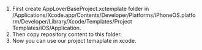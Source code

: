 1. First create AppLoverBaseProject.xctemplate folder in /Applications/Xcode.app/Contents/Developer/Platforms/iPhoneOS.platform/Developer/Library/Xcode/Templates/Project Templates/iOS/Application.
2. Then copy repository content to this folder.
3. Now you can use our project temaplate in xcode.
